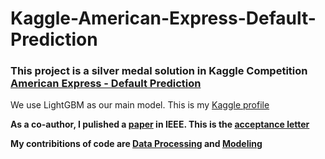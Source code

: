 # Kaggle-American-Express-Default-Prediction

### This project is a silver medal solution in Kaggle Competition [American Express - Default Prediction](https://www.kaggle.com/competitions/amex-default-prediction)

We use LightGBM as our main model. This is my [Kaggle profile](https://www.kaggle.com/michaeljyqiu)

**As a co-author, I pulished a [paper](A%20LightGBM%20based%20Default%20Prediction%20Method%20for%20American%20Express.pdf) in IEEE. This is the [acceptance letter](IEEE%20Acceptance%20Letter.pdf)**

**My contribitions of code are [Data Processing](DataProcess.ipynb) and [Modeling](Train.ipynb)**
